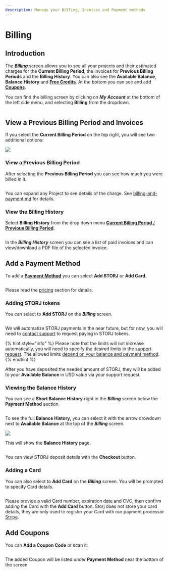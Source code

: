 ```yaml
---
description: Manage your Billing, Invoices and Payment methods
---
```


# Billing

## Introduction

The [_**Billing**_](billing.md) screen allows you to see all your projects and their estimated charges for the **Current Billing Period**, the Invoices for **Previous Billing Periods** and the **Billing History**. You can also see the **Available Balance**, **Balance History** and [**Free Credits**](../../../billing-payment-and-accounts-1/storj-token/promotional-credits.md#credits). At the bottom you can see and add [**Coupons**](../../../billing-payment-and-accounts-1/storj-token/promotional-credits.md#coupons).&#x20;

You can find the billing screen by clicking on _**My Account**_ at the bottom of the left side menu, and selecting **Billing** from the dropdown.

<figure><img src="../../../.gitbook/assets/image (27).png" alt=""><figcaption></figcaption></figure>

## View a Previous Billing Period and Invoices

If you select the **Current Billing Period** on the top right, you will see two additional options:

![](<../../../.gitbook/assets/image (146) (1).png>)

### View a Previous Billing Period

After selecting the **Previous Billing Period** you can see how much you were billed in it.

<figure><img src="../../../.gitbook/assets/image (9) (2).png" alt=""><figcaption></figcaption></figure>

You can expand any Project to see details of the charge. See [billing-and-payment.md](../../../billing-payment-and-accounts-1/pricing/billing-and-payment.md "mention") for details.

### View the Billing History

Select **Billing History** from the drop down menu [**Current Billing Period** / **Previous Billing Period**](billing.md#view-a-previous-billing-period-and-invoices).

<figure><img src="../../../.gitbook/assets/image (20) (2).png" alt=""><figcaption></figcaption></figure>

In the _**Billing History**_ screen you can see a list of paid invoices and can view/download a PDF file of the selected invoice.

## Add a Payment Method

To add a [**Payment Method**](../../../billing-payment-and-accounts-1/storj-token/) you can select **Add STORJ** or **Add Card**.

<figure><img src="../../../.gitbook/assets/image (18) (2).png" alt=""><figcaption></figcaption></figure>

Please read the [pricing](../../../billing-payment-and-accounts-1/pricing/ "mention") section for details.

### Adding STORJ tokens

You can select to **Add STORJ** on the _**Billing**_ screen.

<figure><img src="../../../.gitbook/assets/image (21) (2).png" alt=""><figcaption></figcaption></figure>

We will automatize STORJ payments in the near future, but for now, you will need to [contact support](https://supportdcs.storj.io/hc/en-us/requests/new?ticket\_form\_id=360000683212) to request paying in STORJ tokens.

{% hint style="info" %}
Please note that the limits will not increase automatically, you will need to specify the desired limits in the [support request](https://supportdcs.storj.io/hc/en-us/requests/new?ticket\_form\_id=360000683212). The allowed limits [depend on your balance and payment method](../../../concepts/limits.md).
{% endhint %}

After you have deposited the needed amount of STORJ, they will be added to your **Available Balance** in USD value via your support request.

### Viewing the Balance History

You can see a **Short Balance History** right in the _**Billing**_ screen below the **Payment Method** section.

<figure><img src="../../../.gitbook/assets/image (25) (2).png" alt=""><figcaption></figcaption></figure>

To see the full **Balance History,** you can select it with the arrow drowdown next to **Available Balance** at the top of the _**Billing**_ screen.

![](<../../../.gitbook/assets/image (135) (1) (1) (1).png>)

This will show the **Balance History** page.

<figure><img src="../../../.gitbook/assets/image (13) (2).png" alt=""><figcaption></figcaption></figure>

You can view STORJ deposit details with the **Checkout** button.

### Adding a Card

You can also select to **Add Card** on the _**Billing**_ screen. You will be prompted to specify Card details.

<figure><img src="../../../.gitbook/assets/image (12) (3).png" alt=""><figcaption></figcaption></figure>

Please provide a valid Card number, expiration date and CVC, then confirm adding the Card with the **Add Card** button. Storj does not store your card details, they are only used to register your Card with our payment processor [Stripe](https://stripe.com/).

## Add Coupons

You can **Add a Coupon Code** or scan it:

<figure><img src="../../../.gitbook/assets/image (8) (2).png" alt=""><figcaption></figcaption></figure>

The added Coupon will be listed under **Payment Method** near the bottom of the screen.
